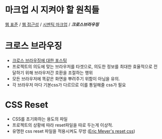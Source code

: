 # 마크업 시 지켜야 할 원칙들
[웹 표준](#) / [웹 접근성](#) / [시멘틱 마크업](#) / ***크로스브라우징***
# 크로스 브라우징
- [크로스 브라우징에 대한 포스팅](https://mulder21c.github.io/2019/01/30/what-is-cross-browsing/)
- 프로젝트의 의도에 맞는 브라우저를 타겟으로, 의도한 정보를 최대한 효율적으로 전달하기 위해 브라우저간 호환을 조절하는 행위
- 모든 브라우저에 똑같은 화면을 뿌려주기 위함이 아님을 유의.
- 각 브라우저 마다 기본css가 다르므로 이를 통일해줄 css가 필요
# CSS Reset
- CSS를 초기화하는 용도의 파일
- 프로젝트의 상황에 따라 reset파일을 따로 두는게 이상적.
- 유명한 css reset 파일을 적용시켜도 무방 ([Eric Meyer's reset css](https://meyerweb.com/eric/tools/css/reset/))

